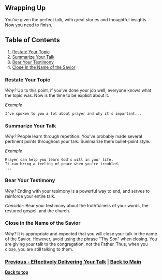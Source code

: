 ## Wrapping Up

You've given the perfect talk, with great stories and thoughtful insights.
Now you need to finish.

## Table of Contents
  1. [Restate Your Topic](#restate-your-topic)
  1. [Summarize Your Talk](#summarize-your-talk)
  1. [Bear Your Testimony](#bear-your-testimony)
  1. [Close in the Name of the Savior](#close-in-the-name-of-the-savior)

### Restate Your Topic

*Why?* Up to this point,
if you've done your job well, everyone knows what the topic was.
Now is the time to be explicit about it. 

*Example*

```
I've spoken to you a lot about prayer and why it's important...
```

### Summarize Your Talk

*Why?* People learn through repetition. You've probably made several 
pertinent points throughout your talk. Summarize them bullet-point style.

*Example*

```
Prayer can help you learn God's will in your life.
It can bring a feeling of peace when you're troubled.
...
```

### Bear Your Testimony

*Why?* Ending with your tesimony is a powerful way to end, and serves
to reinforce your entire talk.

*Consider*: Bear your testimony about the truthfulness of your words, the
restored gospel, and the church.

### Close in the Name of the Savior

*Why?* It is appropriate and expected that you will close your talk in the
name of the Savior. However, avoid using the phrase "Thy Son" when closing. 
You are giving your talk to the congregation, not the Father. Thus, when you
close, you are still talking to them. 

### [Previous - Effectively Delivering Your Talk](delivering.md) | [Back to Main](README.md)
**[Back to top](#table-of-contents)**

